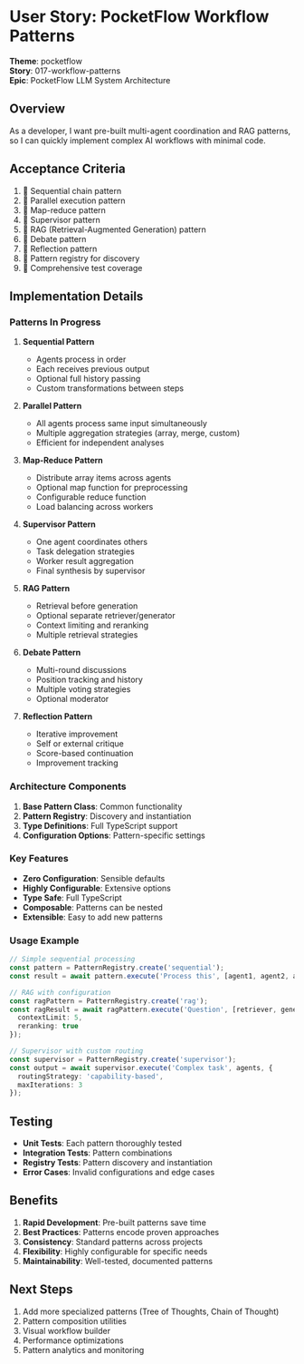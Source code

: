 # User Story: PocketFlow Workflow Patterns

**Theme**: pocketflow  
**Story**: 017-workflow-patterns  
**Epic**: PocketFlow LLM System Architecture

## Overview

As a developer, I want pre-built multi-agent coordination and RAG patterns, so I can quickly implement complex AI workflows with minimal code.

## Acceptance Criteria

1. 🔄 Sequential chain pattern
2. 🔄 Parallel execution pattern
3. 🔄 Map-reduce pattern
4. 🔄 Supervisor pattern
5. 🔄 RAG (Retrieval-Augmented Generation) pattern
6. 🔄 Debate pattern
7. 🔄 Reflection pattern
8. 🔄 Pattern registry for discovery
9. 🔄 Comprehensive test coverage

## Implementation Details

### Patterns In Progress

1. **Sequential Pattern**
   - Agents process in order
   - Each receives previous output
   - Optional full history passing
   - Custom transformations between steps

2. **Parallel Pattern**
   - All agents process same input simultaneously
   - Multiple aggregation strategies (array, merge, custom)
   - Efficient for independent analyses

3. **Map-Reduce Pattern**
   - Distribute array items across agents
   - Optional map function for preprocessing
   - Configurable reduce function
   - Load balancing across workers

4. **Supervisor Pattern**
   - One agent coordinates others
   - Task delegation strategies
   - Worker result aggregation
   - Final synthesis by supervisor

5. **RAG Pattern**
   - Retrieval before generation
   - Optional separate retriever/generator
   - Context limiting and reranking
   - Multiple retrieval strategies

6. **Debate Pattern**
   - Multi-round discussions
   - Position tracking and history
   - Multiple voting strategies
   - Optional moderator

7. **Reflection Pattern**
   - Iterative improvement
   - Self or external critique
   - Score-based continuation
   - Improvement tracking

### Architecture Components

1. **Base Pattern Class**: Common functionality
2. **Pattern Registry**: Discovery and instantiation
3. **Type Definitions**: Full TypeScript support
4. **Configuration Options**: Pattern-specific settings

### Key Features

- **Zero Configuration**: Sensible defaults
- **Highly Configurable**: Extensive options
- **Type Safe**: Full TypeScript
- **Composable**: Patterns can be nested
- **Extensible**: Easy to add new patterns

### Usage Example

```typescript
// Simple sequential processing
const pattern = PatternRegistry.create('sequential');
const result = await pattern.execute('Process this', [agent1, agent2, agent3]);

// RAG with configuration
const ragPattern = PatternRegistry.create('rag');
const ragResult = await ragPattern.execute('Question', [retriever, generator], {
  contextLimit: 5,
  reranking: true
});

// Supervisor with custom routing
const supervisor = PatternRegistry.create('supervisor');
const output = await supervisor.execute('Complex task', agents, {
  routingStrategy: 'capability-based',
  maxIterations: 3
});
```

## Testing

- **Unit Tests**: Each pattern thoroughly tested
- **Integration Tests**: Pattern combinations
- **Registry Tests**: Pattern discovery and instantiation
- **Error Cases**: Invalid configurations and edge cases

## Benefits

1. **Rapid Development**: Pre-built patterns save time
2. **Best Practices**: Patterns encode proven approaches
3. **Consistency**: Standard patterns across projects
4. **Flexibility**: Highly configurable for specific needs
5. **Maintainability**: Well-tested, documented patterns

## Next Steps

1. Add more specialized patterns (Tree of Thoughts, Chain of Thought)
2. Pattern composition utilities
3. Visual workflow builder
4. Performance optimizations
5. Pattern analytics and monitoring